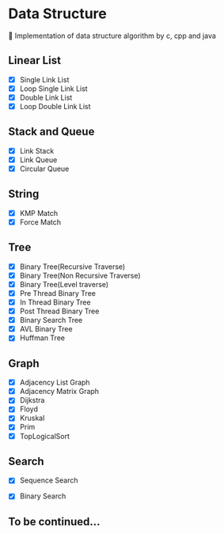 # Data Structure
:triangular_ruler: Implementation of data structure algorithm by c, cpp and java

## Linear List

- [x] Single Link List
- [x] Loop Single Link List
- [x] Double Link List
- [x] Loop Double Link List

## Stack and Queue

- [x] Link Stack
- [x] Link Queue
- [x] Circular Queue

## String

- [x] KMP Match
- [x] Force Match

## Tree

- [x] Binary Tree(Recursive Traverse)
- [x] Binary Tree(Non Recursive Traverse)
- [x] Binary Tree(Level traverse)
- [x] Pre Thread Binary Tree
- [x] In Thread Binary Tree
- [x] Post Thread Binary Tree
- [x] Binary Search Tree
- [x] AVL Binary Tree
- [x] Huffman Tree

## Graph

- [x] Adjacency List Graph
- [x] Adjacency Matrix Graph
- [x] Dijkstra 
- [x] Floyd 
- [x] Kruskal
- [x] Prim
- [x] TopLogicalSort

## Search

- [x] Sequence Search
- [x] Binary Search


## To be continued...

